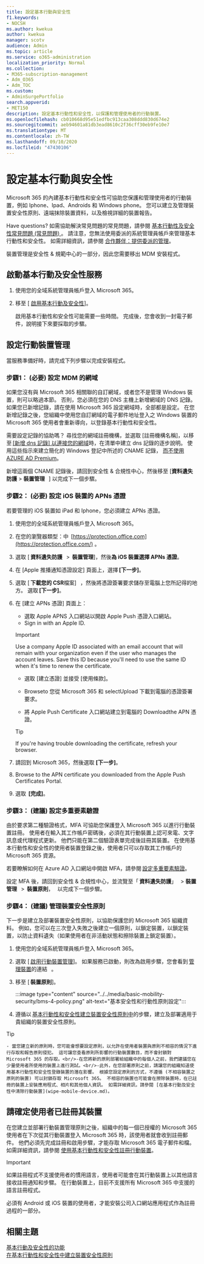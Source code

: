 ```yaml
---
title: 設定基本行動與安全性
f1.keywords:
- NOCSH
ms.author: kwekua
author: kwekua
manager: scotv
audience: Admin
ms.topic: article
ms.service: o365-administration
localization_priority: Normal
ms.collection:
- M365-subscription-management
- Adm_O365
- Adm_TOC
ms.custom:
- AdminSurgePortfolio
search.appverid:
- MET150
description: 設定基本行動性和安全性，以保護和管理使用者的行動裝置。
ms.openlocfilehash: cb010668d95e51edfbc913caa308ddd830d674e2
ms.sourcegitcommit: aeb94601a81db3ead8610c2f36cff30eb9fe10e7
ms.translationtype: MT
ms.contentlocale: zh-TW
ms.lasthandoff: 09/10/2020
ms.locfileid: "47430106"
---
```

# <a name="set-up-basic-mobility-and-security"></a>設定基本行動與安全性

Microsoft 365 的內建基本行動性和安全性可協助您保護和管理使用者的行動裝置，例如 Iphone、Ipad、Androids 和 Windows phone。 您可以建立及管理裝置安全性原則、遠端抹除裝置資料，以及檢視詳細的裝置報告。

Have questions? 如需協助解決常見問題的常見問題，請參閱 [基本行動性及安全性常見問題 (常見問題) ](frequently-asked-questions.md)。 請注意，您無法使用委派的系統管理員帳戶來管理基本行動性和安全性。 如需詳細資訊，請參閱 [合作夥伴：提供委派的管理](https://support.microsoft.com/office/partners-offer-delegated-administration-26530dc0-ebba-415b-86b1-b55bc06b073e)。 

裝置管理是安全性 & 規範中心的一部分，因此您需要移出 MDM 安裝程式。

## <a name="activate-the-basic-mobility-and-security-service"></a>啟動基本行動及安全性服務

1. 使用您的全域系統管理員帳戶登入 Microsoft 365。
    

2. 移至 [ [啟用基本行動及安全性](https://admin.microsoft.com/EAdmin/Device/IntuneInventory.aspx)]。
    
    啟用基本行動性和安全性可能需要一些時間。 完成後，您會收到一封電子郵件，說明接下來要採取的步驟。

## <a name="set-up-mobile-device-management"></a>設定行動裝置管理

當服務準備好時，請完成下列步驟以完成安裝程式。

### <a name="step-1-required-configure-domains-for-mdm"></a>步驟1： (必要) 設定 MDM 的網域

如果您沒有與 Microsoft 365 相關聯的自訂網域，或者您不是管理 Windows 裝置，則可以略過本節。 否則，您必須在您的 DNS 主機上新增網域的 DNS 記錄。 如果您已新增記錄，請在使用 Microsoft 365 設定網域時，全部都是設定。 在您新增記錄之後，您組織中使用您自訂網域的電子郵件地址登入之 Windows 裝置的 Microsoft 365 使用者會重新導向，以登錄基本行動性和安全性。

需要設定記錄的協助嗎？ 尋找您的網域註冊機構，並選取 [註冊機構名稱]，以移至 [[新增 dns 記錄] 以連接您的網域](https://docs.microsoft.com/office365/admin/get-help-with-domains/create-dns-records-at-any-dns-hosting-provider)時，在清單中建立 dns 記錄的逐步說明。 使用這些指示來建立簡化的 Windows 登記中所述的 CNAME 記錄， [而不使用 AZURE AD Premium](https://docs.microsoft.com/mem/intune/enrollment/windows-enroll#simplify-windows-enrollment-without-azure-ad-premium)。

新增這兩個 CNAME 記錄後，請回到安全性 & 合規性中心，然後移至 [**資料遺失防護**  >  **裝置管理**   ] 以完成下一個步驟。

### <a name="step-2-required-configure-an-apns-certificate-for-ios-devices"></a>步驟2： (必要) 設定 iOS 裝置的 APNs 憑證

若要管理的 iOS 裝置如 iPad 和 Iphone，您必須建立 APNs 憑證。

1. 使用您的全域系統管理員帳戶登入 Microsoft 365。   

2. 在您的瀏覽器類型：中  [https://protection.office.com](https://protection.office.com/) 。  

3. 選取 [ **資料遺失防護**   >  **裝置管理**]，然後**為 iOS 裝置選擇 APNs 憑證**。   

4. 在 [Apple 推播通知憑證設定] 頁面上，選擇 **[下一步]**。  

5. 選取 [ **下載您的 CSR**檔案]   ，然後將憑證簽署要求儲存至電腦上您所記得的地方。 選取 **[下一步]**。
    
6. 在 [建立 APNs 憑證] 頁面上：
    
    - 選取 Apple APNS 入口網站以開啟 Apple Push 憑證入口網站。
    - Sign in with an Apple ID.

    >[!IMPORTANT]
    >Use a company Apple ID associated with an email account that will remain with your organization even if the user who manages the account leaves. Save this ID because you'll need to use the same ID when it's time to renew the certificate.

    - 選取 [建立憑證] 並接受 [使用條款]。
    
    - Browseto 您從 Microsoft 365 和 selectUpload 下載到電腦的憑證簽署要求。
    
    - 將 Apple Push Certificate 入口網站建立到電腦的 Downloadthe APN 憑證。

    >[!TIP]
    >If you're having trouble downloading the certificate, refresh your browser.

7. 請回到 Microsoft 365，然後選取 **[下一步]**。   

8.  Browse to the APN certificate you downloaded from the Apple Push Certificates Portal.   

9. 選取  **[完成]**。  

### <a name="step-3-recommended-set-up-multi-factor-authentication"></a>步驟3： (建議) 設定多重要素驗證

由於要求第二種驗證格式，MFA 可協助您保護登入 Microsoft 365 以進行行動裝置註冊。 使用者在輸入其工作帳戶密碼後，必須在其行動裝置上認可來電、文字訊息或代理程式更新。 他們只能在第二個驗證表單完成後註冊其裝置。 在使用基本行動性和安全性的使用者裝置登錄之後，使用者只可以存取其工作帳戶的 Microsoft 365 資源。

若要瞭解如何在 Azure AD 入口網站中開啟 MFA，請參閱 [設定多重要素驗證](https://go.microsoft.com/fwlink/p/?LinkId=519255)。

設定 MFA 後，請回到安全性 & 合規性中心，並流覽至「 **資料遺失防護**」   >  **裝置管理**   >  **裝置原則**，   以完成下一個步驟。

### <a name="step-4-recommended-manage-device-security-policies"></a>步驟4： (建議) 管理裝置安全性原則

下一步是建立及部署裝置安全性原則，以協助保護您的 Microsoft 365 組織資料。 例如，您可以在三次登入失敗之後建立一個原則，以鎖定裝置，以鎖定裝置，以防止資料遺失（如果使用者在非活動狀態和擦除裝置上鎖定裝置）。

1. 使用您的全域系統管理員帳戶登入 Microsoft 365。 

2. 選取 [ [啟用行動裝置管理](https://admin.microsoft.com/EAdmin/Device/IntuneInventory.aspx)]。 如果服務已啟動，則改為啟用步驟，您會看到 [管理裝置](https://admin.microsoft.com/adminportal/home#/MifoDevices)的連結   。
    
3. 移至 [ **裝置原則**]。

     :::image type="content" source="../../media/basic-mobility-security/bms-4-policy.png" alt-text="基本安全性和行動性原則設定":::

4. 遵循以 [基本行動性和安全性建立裝置安全性原則中](create-device-security-policies.md)的步驟，建立及部署適用于貴組織的裝置安全性原則。

>[!TIP]
    - 當您建立新的原則時，您可能會想要設定原則，以允許在使用者裝置與原則不相容的情況下進行存取和報告原則侵犯。 這可讓您查看原則所影響的行動裝置數目，而不會封鎖對 Microsoft 365 的存取。<br/>-在您將新的原則部署給組織中的每個人之前，我們建議您在少量使用者所使用的裝置上進行測試。<br/>-此外，在您部署原則之前，請讓您的組織知道使用基本行動性和安全性登錄裝置的潛在影響。 根據您設定原則的方式，不遵循 (不相容裝置之原則的裝置) 可以封鎖存取 Microsoft 365。 不相容的裝置也可能會在擦除裝置時，在已註冊的裝置上安裝應用程式、相片和其他個人資訊。 如需詳細資訊，請參閱 [在基本行動及安全性中清除行動裝置](wipe-mobile-device.md)。
    
## <a name="make-sure-users-enroll-their-devices"></a>請確定使用者已註冊其裝置

在您建立並部署行動裝置管理原則之後，組織中的每一個已授權的 Microsoft 365 使用者在下次從其行動裝置登入 Microsoft 365 時，該使用者就會收到註冊郵件。 他們必須先完成註冊和啟用步驟，才能存取 Microsoft 365 電子郵件和檔。 如需詳細資訊，請參閱 [使用基本行動性和安全性註冊行動裝置](enroll-your-mobile-device.md)。

>[!IMPORTANT]
>如果註冊程式不支援使用者的慣用語言，使用者可能會在其行動裝置上以其他語言接收註冊通知和步驟。 在行動裝置上，目前不支援所有 Microsoft 365 中支援的語言註冊程式。

必須有 Android 或 iOS 裝置的使用者，才能安裝公司入口網站應用程式作為註冊過程的一部分。

## <a name="related-topics"></a>相關主題

[基本行動及安全性的功能](capabilities.md)<br/>
[在基本行動性和安全性中建立裝置安全性原則](create-device-security-policies.md)
